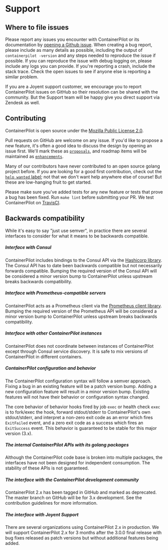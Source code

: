 # Support

## Where to file issues

Please report any issues you encounter with ContainerPilot or its documentation by [opening a Github issue](https://github.com/tritondatacenter/containerpilot/issues). When creating a bug report, please include as many details as possible, including the output of `containerpilot -version` and any steps needed to reproduce the issue if possible. If you can reproduce the issue with debug logging on, please include any logs you can provide. If you're reporting a crash, include the stack trace. Check the open issues to see if anyone else is reporting a similar problem.

If you are a Joyent support customer, we encourage you to report ContainerPilot issues on GitHub so their resolution can be shared with the community. But the Support team will be happy give you direct support via Zendesk as well.

## Contributing

ContainerPilot is open source under the [Mozilla Public License 2.0](https://github.com/tritondatacenter/containerpilot/blob/master/LICENSE).

Pull requests on GitHub are welcome on any issue. If you'd like to propose a new feature, it's often a good idea to discuss the design by opening an issue first. We'll mark these as [`proposals`](https://github.com/tritondatacenter/containerpilot/issues?q=is%3Aopen+is%3Aissue+label%3Aproposal), and roadmap items will be maintained as [`enhancements`](https://github.com/tritondatacenter/containerpilot/issues?q=is%3Aopen+is%3Aissue+label%3Aenhancement).

Many of our contributors have never contributed to an open source golang project before. If you are looking for a good first contribution, check out the [`help wanted` label](https://github.com/tritondatacenter/containerpilot/issues?q=is%3Aopen+is%3Aissue+label%3A"help+wanted"); not that we don't want help anywhere else of course! But these are low-hanging fruit to get started.

Please make sure you've added tests for any new feature or tests that prove a bug has been fixed. Run `make lint` before submitting your PR. We test ContainerPilot on [TravisCI](https://travis-ci.org/tritondatacenter/containerpilot).


## Backwards compatibility

While it's easy to say "just use semver", in practice there are several interfaces to consider for what it means to be backwards compatible.

##### Interface with Consul

ContainerPilot includes bindings to the Consul API via the [Hashicorp library](https://github.com/hashicorp/consul/tree/master/api). The Consul API has to date been backwards compatible but not necessarily forwards compatible. Bumping the required version of the Consul API will be considered a minor version bump to ContainerPilot unless upstream breaks backwards compatibility.

##### Interface with Prometheus-compatible servers

ContainerPilot acts as a Prometheus client via the [Prometheus client library](https://github.com/prometheus/client_golang). Bumping the required version of the Prometheus API will be considered a minor version bump to ContainerPilot unless upstream breaks backwards compatibility.

##### Interface with other ContainerPilot instances

ContainerPilot does not coordinate between instances of ContainerPilot except through Consul service discovery. It is safe to mix versions of ContainerPilot in different containers.

##### ContainerPilot configuration and behavior

The ContainerPilot configuration syntax will follow a semver approach. Fixing a bug in an existing feature will be a patch version bump. Adding a new configuration feature will result in a minor version bump. Existing features will not have their behavior or configuration syntax changed.

The core behavior of behavior hooks fired by job `exec` or health check `exec` is to fork/exec the hook, forward stdout/stderr to ContainerPilot's own stdout/stderr, and interpret a non-zero exit code as an error which fires `ExitFailed` event, and a zero exit code as a success which fires an `ExitSuccess` event. This behavior is guaranteed to be stable for this major version (3.x).

##### The internal ContainerPilot APIs with its golang packages

Although the ContainerPilot code base is broken into multiple packages, the interfaces have not been designed for independent consumption. The stability of these APIs is not guaranteed.

##### The interface with the ContainerPilot development community

ContainerPilot 2.x has been tagged in GitHub and marked as deprecated. The master branch on GitHub will be for 3.x development. See the contribution guidelines for more information.

##### The interface with Joyent Support

There are several organizations using ContainerPilot 2.x in production. We will support ContainerPilot 2.x for 3 months after the 3.0.0 final release with bug fixes released as patch versions but without additional features being added.
